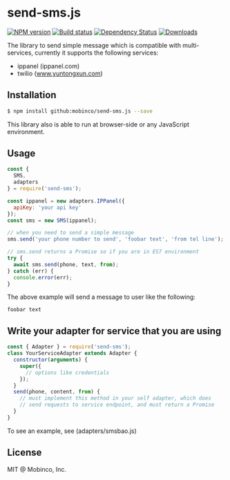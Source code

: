 # send-sms.js

[![NPM version][npm-image]][npm-url]
[![Build status][travis-image]][travis-url]
[![Dependency Status][david-image]][david-url]
[![Downloads][downloads-image]][downloads-url]

The library to send simple message which is compatible with multi-services, currently it supports the following services:

- ippanel (ippanel.com)
- twilio (www.yuntongxun.com)

## Installation

```sh
$ npm install github:mobinco/send-sms.js --save
```

This library also is able to run at browser-side or any JavaScript environment.

## Usage

```js
const {
  SMS,
  adapters
} = require('send-sms');

const ippanel = new adapters.IPPanel({
  apiKey: 'your api key'
});
const sms = new SMS(ippanel);

// when you need to send a simple message
sms.send('your phone number to send', 'foobar text', 'from tel line');

// sms.send returns a Promise so if you are in ES7 environment
try {
  await sms.send(phone, text, from);
} catch (err) {
  console.error(err);
}
```

The above example will send a message to user like the following:

```
foobar text
```

## Write your adapter for service that you are using

```js
const { Adapter } = require('send-sms');
class YourServiceAdapter extends Adapter {
  constructor(arguments) {
    super({
      // options like credentials
    });
  }
  send(phone, content, from) {
    // must implement this method in your self adapter, which does
    // send requests to service endpoint, and must return a Promise
  }
}
```

To see an example, see (adapters/smsbao.js)

## License

MIT @ Mobinco, Inc.

[npm-image]: https://img.shields.io/npm/v/send-sms.svg?style=flat-square
[npm-url]: https://npmjs.org/package/send-sms
[travis-image]: https://img.shields.io/travis/mobinco/send-sms.js.svg?style=flat-square
[travis-url]: https://travis-ci.org/mobinco/send-sms.js
[david-image]: http://img.shields.io/david/mobinco/send-sms.js.svg?style=flat-square
[david-url]: https://david-dm.org/mobinco/send-sms.js
[downloads-image]: http://img.shields.io/npm/dm/send-sms.svg?style=flat-square
[downloads-url]: https://npmjs.org/package/send-sms

